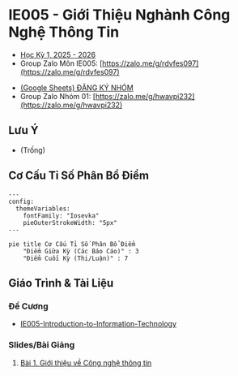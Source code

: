 # IE005 - Giới Thiệu Nghành Công Nghệ Thông Tin

- [Học Kỳ 1, 2025 - 2026 ](../../../2025-2026-HK1.md)
- Group Zalo Môn IE005: [https://zalo.me/g/rdvfes097](https://zalo.me/g/rdvfes097)
* [(Google Sheets) ĐĂNG KÝ NHÓM](https://docs.google.com/spreadsheets/d/1l7vLO6uBur1V_M1XRv_kjETJpmH5bEGKbCgRSGL2PRI/edit?usp=sharing)
* Group Zalo Nhóm 01: [https://zalo.me/g/hwavpi232](https://zalo.me/g/hwavpi232)

## Lưu Ý

- (Trống)

## Cơ Cấu Tỉ Số Phân Bổ Điểm


```mermaid
---
config:
  themeVariables:
    fontFamily: "Iosevka"
    pieOuterStrokeWidth: "5px"
---

pie title Cơ Cấu Tỉ Số Phân Bổ Điểm
    "Điểm Giữa Kỳ (Các Báo Cáo)" : 3
    "Điểm Cuối Kỳ (Thi/Luận)" : 7
```

## Giáo Trình & Tài Liệu

### Đề Cương

- [IE005-Introduction-to-Information-Technology](syllabus/IE005-Introduction-to-Information-Technology.pdf)

### Slides/Bài Giảng

1. [Bài 1. Giới thiệu về Công nghệ thông tin](lectures/l01.pdf)
